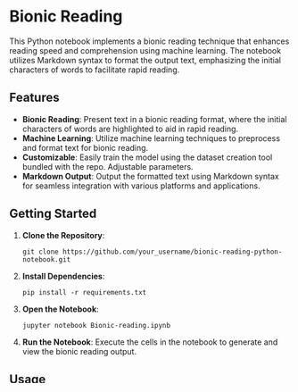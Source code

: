 # Bionic Reading

This Python notebook implements a bionic reading technique that enhances reading speed and comprehension using machine learning. The notebook utilizes Markdown syntax to format the output text, emphasizing the initial characters of words to facilitate rapid reading.

## Features

- **Bionic Reading**: Present text in a bionic reading format, where the initial characters of words are highlighted to aid in rapid reading.
- **Machine Learning**: Utilize machine learning techniques to preprocess and format text for bionic reading.
- **Customizable**: Easily train the model using the dataset creation tool bundled with the repo. Adjustable parameters.
- **Markdown Output**: Output the formatted text using Markdown syntax for seamless integration with various platforms and applications.

## Getting Started

1. **Clone the Repository**:
   ```
   git clone https://github.com/your_username/bionic-reading-python-notebook.git
   ```

2. **Install Dependencies**:
   ```
   pip install -r requirements.txt
   ```

3. **Open the Notebook**:
   ```
   jupyter notebook Bionic-reading.ipynb
   ```

4. **Run the Notebook**: Execute the cells in the notebook to generate and view the bionic reading output.

## Usage

- **Input Text**: Provide the text you want to convert to bionic reading format as input.
- **Adjust Parameters**: Experiment with different parameters such as highlighting intensity and word presentation speed to find the optimal settings for your reading experience.
- **Generate Output**: Run the notebook to generate the bionic reading output in Markdown format.

## Example

```markdown
**"Do** **No**t **Ente**r." **The** **si**gn **ma**de **i**t **clea**r **tha**t **the**y **didn**t **wa**nt **anyo**ne **arou**nd. 
```

## Contributing

Contributions are welcome! If you have any ideas for improvements or new features, feel free to open an issue or submit a pull request.

## License

This project is licensed under the MIT License - see the [LICENSE](LICENSE) file for details.

## Acknowledgments

- Inspiration: The bionic reading technique is inspired by research in speed reading and cognitive science.
- Libraries: This project makes use of various Python libraries, including [scikit-learn](https://scikit-learn.org/) and [matplotlib](https://matplotlib.org/), for machine learning and data visualization.

